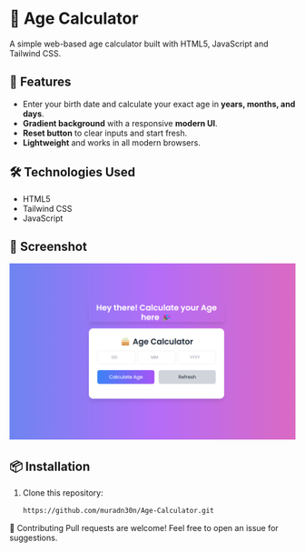 # 🎂 Age Calculator

A simple web-based age calculator built with HTML5, JavaScript and Tailwind CSS.

## 🚀 Features
- Enter your birth date and calculate your exact age in **years, months, and days**.
- **Gradient background** with a responsive **modern UI**.
- **Reset button** to clear inputs and start fresh.
- **Lightweight** and works in all modern browsers.

## 🛠️ Technologies Used
- HTML5
- Tailwind CSS
- JavaScript

## 📸 Screenshot
![Age Calculator UI](images/UI.png)

## 📦 Installation
1. Clone this repository:
   ```sh
   https://github.com/muradn30n/Age-Calculator.git

🤝 Contributing
Pull requests are welcome! Feel free to open an issue for suggestions.
